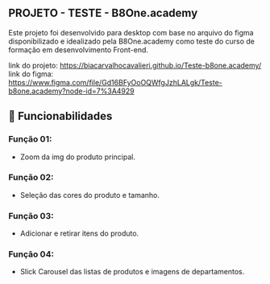 ## PROJETO - TESTE - B8One.academy

Este projeto foi desenvolvido para desktop com base no arquivo do figma disponibilizado e idealizado pela B8One.academy como teste do curso de formação em desenvolvimento Front-end.

link do projeto: https://biacarvalhocavalieri.github.io/Teste-b8one.academy/
link do figma: https://www.figma.com/file/Gd16BFyOoOQWfgJzhLALgk/Teste-b8one.academy?node-id=7%3A4929

## 🔧 Funcionabilidades

### Função 01:
- Zoom da img do produto principal.

### Função 02:
- Seleção das cores do produto e tamanho.

### Função 03:
- Adicionar e retirar itens do produto.

### Função 04:
- Slick Carousel das listas de produtos e imagens de departamentos.
